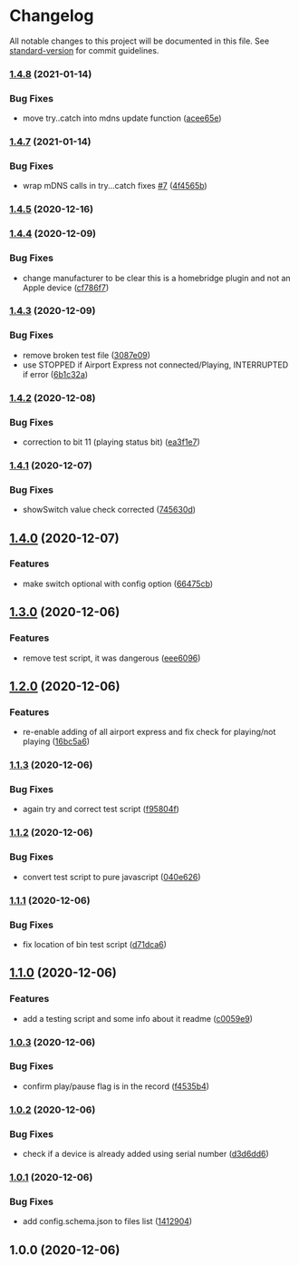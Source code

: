 # Changelog

All notable changes to this project will be documented in this file. See [standard-version](https://github.com/conventional-changelog/standard-version) for commit guidelines.

### [1.4.8](https://github.com/apexad/homebridge-airport-express-playing/compare/v1.4.7...v1.4.8) (2021-01-14)


### Bug Fixes

* move try..catch into mdns update function ([acee65e](https://github.com/apexad/homebridge-airport-express-playing/commit/acee65e19a03661537f90509663c062102dd4cfc))

### [1.4.7](https://github.com/apexad/homebridge-airport-express-playing/compare/v1.4.6...v1.4.7) (2021-01-14)


### Bug Fixes

* wrap mDNS calls in try...catch fixes [#7](https://github.com/apexad/homebridge-airport-express-playing/issues/7) ([4f4565b](https://github.com/apexad/homebridge-airport-express-playing/commit/4f4565bff8019f22509ddbe81102eb86d6766fdb))

### [1.4.5](https://github.com/apexad/homebridge-airport-express-playing/compare/v1.4.4...v1.4.5) (2020-12-16)

### [1.4.4](https://github.com/apexad/homebridge-airport-express-playing/compare/v1.4.3...v1.4.4) (2020-12-09)


### Bug Fixes

* change manufacturer to be clear this is a homebridge plugin and not an Apple device ([cf786f7](https://github.com/apexad/homebridge-airport-express-playing/commit/cf786f74d8464e5a7f3c7bb407b439143f30a1ca))

### [1.4.3](https://github.com/apexad/homebridge-airport-express-playing/compare/v1.4.2...v1.4.3) (2020-12-09)


### Bug Fixes

* remove broken test file ([3087e09](https://github.com/apexad/homebridge-airport-express-playing/commit/3087e09911a1300f59e61923bf698e287de12302))
* use STOPPED if Airport Express not connected/Playing, INTERRUPTED if error ([6b1c32a](https://github.com/apexad/homebridge-airport-express-playing/commit/6b1c32a1c17f87b568e0ea6235ac1db5a27df229))

### [1.4.2](https://github.com/apexad/homebridge-airport-express-playing/compare/v1.4.1...v1.4.2) (2020-12-08)


### Bug Fixes

* correction to bit 11 (playing status bit) ([ea3f1e7](https://github.com/apexad/homebridge-airport-express-playing/commit/ea3f1e789f870e853a9db08a03bd8f70d6598e63))

### [1.4.1](https://github.com/apexad/homebridge-airport-express-playing/compare/v1.4.0...v1.4.1) (2020-12-07)


### Bug Fixes

* showSwitch value check corrected ([745630d](https://github.com/apexad/homebridge-airport-express-playing/commit/745630deb786de362647c674a37c0f7b713a1c09))

## [1.4.0](https://github.com/apexad/homebridge-airport-express-playing/compare/v1.4.0-beta.3...v1.4.0) (2020-12-07)


### Features

* make switch optional with config option ([66475cb](https://github.com/apexad/homebridge-airport-express-playing/commit/66475cb0b75592fc9aab43149c663eb0921219ac))

## [1.3.0](https://github.com/apexad/homebridge-airport-express-playing/compare/v1.2.0...v1.3.0) (2020-12-06)


### Features

* remove test script, it was dangerous ([eee6096](https://github.com/apexad/homebridge-airport-express-playing/commit/eee6096052cc4eb56c365e954f35d0e50ec1b30f))

## [1.2.0](https://github.com/apexad/homebridge-airport-express-playing/compare/v1.1.3...v1.2.0) (2020-12-06)


### Features

* re-enable adding of all airport express and fix check for playing/not playing ([16bc5a6](https://github.com/apexad/homebridge-airport-express-playing/commit/16bc5a62d4a5b9dbcd3d73a0ec1560a9111780ce))

### [1.1.3](https://github.com/apexad/homebridge-airport-express-playing/compare/v1.1.2...v1.1.3) (2020-12-06)


### Bug Fixes

* again try and correct test script ([f95804f](https://github.com/apexad/homebridge-airport-express-playing/commit/f95804ffbadcc50cab4de3ec4860c1675ef440a1))

### [1.1.2](https://github.com/apexad/homebridge-airport-express-playing/compare/v1.1.1...v1.1.2) (2020-12-06)


### Bug Fixes

* convert test script to pure javascript ([040e626](https://github.com/apexad/homebridge-airport-express-playing/commit/040e626b59a34b67d2a46c39a224ebf592355422))

### [1.1.1](https://github.com/apexad/homebridge-airport-express-playing/compare/v1.1.0...v1.1.1) (2020-12-06)


### Bug Fixes

* fix location of bin test script ([d71dca6](https://github.com/apexad/homebridge-airport-express-playing/commit/d71dca6542a6272fe94b769ca7491f89fc3fdbf4))

## [1.1.0](https://github.com/apexad/homebridge-airport-express-playing/compare/v1.0.3...v1.1.0) (2020-12-06)


### Features

* add a testing script and some info about it readme ([c0059e9](https://github.com/apexad/homebridge-airport-express-playing/commit/c0059e99d4f9b7e730e1cdc720986fc979fc2a3d))

### [1.0.3](https://github.com/apexad/homebridge-airport-express-playing/compare/v1.0.2...v1.0.3) (2020-12-06)


### Bug Fixes

* confirm play/pause flag is in the record ([f4535b4](https://github.com/apexad/homebridge-airport-express-playing/commit/f4535b4d863e89a3f0e62e58f16bf4c9b983eb24))

### [1.0.2](https://github.com/apexad/homebridge-airport-express-playing/compare/v1.0.1...v1.0.2) (2020-12-06)


### Bug Fixes

* check if a device is already added using serial number ([d3d6dd6](https://github.com/apexad/homebridge-airport-express-playing/commit/d3d6dd67b60f26f7c1c3b0044a54c92ec6ff495f))

### [1.0.1](https://github.com/apexad/homebridge-airport-express-playing/compare/v1.0.0...v1.0.1) (2020-12-06)


### Bug Fixes

* add config.schema.json to files list ([1412904](https://github.com/apexad/homebridge-airport-express-playing/commit/1412904a7acf008faa9793278500f090185b9ec1))

## 1.0.0 (2020-12-06)
